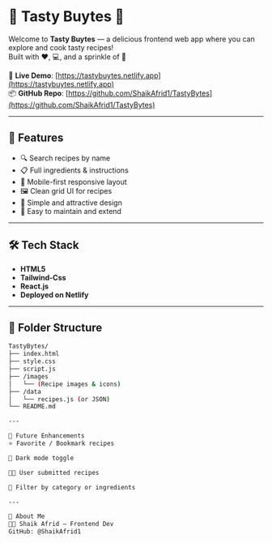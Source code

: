 # 🍔 Tasty Buytes 🍟

Welcome to **Tasty Buytes** — a delicious frontend web app where you can explore and cook tasty recipes!  
Built with ❤️, 💻, and a sprinkle of 🧂

🚀 **Live Demo**: [https://tastybuytes.netlify.app](https://tastybuytes.netlify.app)  
📦 **GitHub Repo**: [https://github.com/ShaikAfrid1/TastyBytes](https://github.com/ShaikAfrid1/TastyBytes)

---

## 🍳 Features

- 🔍 Search recipes by name
- 📋 Full ingredients & instructions
- 📱 Mobile-first responsive layout
- 🖼️ Clean grid UI for recipes
- 🎨 Simple and attractive design
- 🧠 Easy to maintain and extend

---

## 🛠️ Tech Stack

- **HTML5**  
- **Tailwind-Css**
- **React.js**
- **Deployed on Netlify**

---

## 📁 Folder Structure

```bash
TastyBytes/
├── index.html
├── style.css
├── script.js
├── /images
│   └── (Recipe images & icons)
├── /data
│   └── recipes.js (or JSON)
└── README.md

---

🔮 Future Enhancements
⭐ Favorite / Bookmark recipes

🌚 Dark mode toggle

🧑‍🍳 User submitted recipes

🔎 Filter by category or ingredients

---

🙋 About Me
👨‍💻 Shaik Afrid – Frontend Dev
GitHub: @ShaikAfrid1